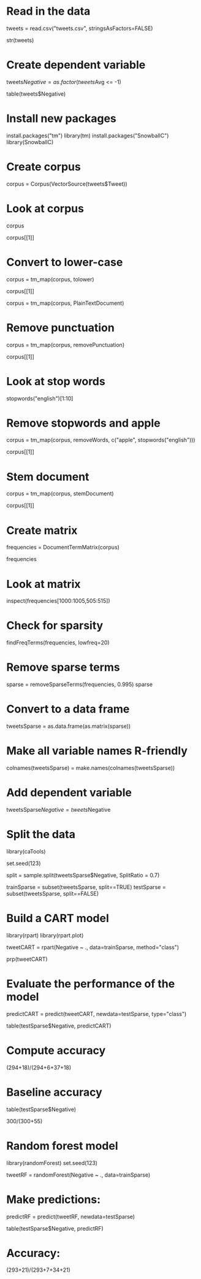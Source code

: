 # Read in the data

tweets = read.csv("tweets.csv", stringsAsFactors=FALSE)

str(tweets)


# Create dependent variable

tweets$Negative = as.factor(tweets$Avg <= -1)

table(tweets$Negative)


# Install new packages

install.packages("tm")
library(tm)
install.packages("SnowballC")
library(SnowballC)


# Create corpus
 
corpus = Corpus(VectorSource(tweets$Tweet))

# Look at corpus
corpus

corpus[[1]]


# Convert to lower-case

corpus = tm_map(corpus, tolower)

corpus[[1]]

corpus = tm_map(corpus, PlainTextDocument)


# Remove punctuation

corpus = tm_map(corpus, removePunctuation)

corpus[[1]]

# Look at stop words 
stopwords("english")[1:10]

# Remove stopwords and apple

corpus = tm_map(corpus, removeWords, c("apple", stopwords("english")))

corpus[[1]]

# Stem document 

corpus = tm_map(corpus, stemDocument)

corpus[[1]]


# Create matrix

frequencies = DocumentTermMatrix(corpus)

frequencies

# Look at matrix 

inspect(frequencies[1000:1005,505:515])

# Check for sparsity

findFreqTerms(frequencies, lowfreq=20)

# Remove sparse terms

sparse = removeSparseTerms(frequencies, 0.995)
sparse

# Convert to a data frame

tweetsSparse = as.data.frame(as.matrix(sparse))

# Make all variable names R-friendly

colnames(tweetsSparse) = make.names(colnames(tweetsSparse))

# Add dependent variable

tweetsSparse$Negative = tweets$Negative

# Split the data

library(caTools)

set.seed(123)

split = sample.split(tweetsSparse$Negative, SplitRatio = 0.7)

trainSparse = subset(tweetsSparse, split==TRUE)
testSparse = subset(tweetsSparse, split==FALSE)


# Build a CART model

library(rpart)
library(rpart.plot)

tweetCART = rpart(Negative ~ ., data=trainSparse, method="class")

prp(tweetCART)

# Evaluate the performance of the model
predictCART = predict(tweetCART, newdata=testSparse, type="class")

table(testSparse$Negative, predictCART)

# Compute accuracy

(294+18)/(294+6+37+18)

# Baseline accuracy 

table(testSparse$Negative)

300/(300+55)


# Random forest model

library(randomForest)
set.seed(123)

tweetRF = randomForest(Negative ~ ., data=trainSparse)

# Make predictions:
predictRF = predict(tweetRF, newdata=testSparse)

table(testSparse$Negative, predictRF)

# Accuracy:
(293+21)/(293+7+34+21)

